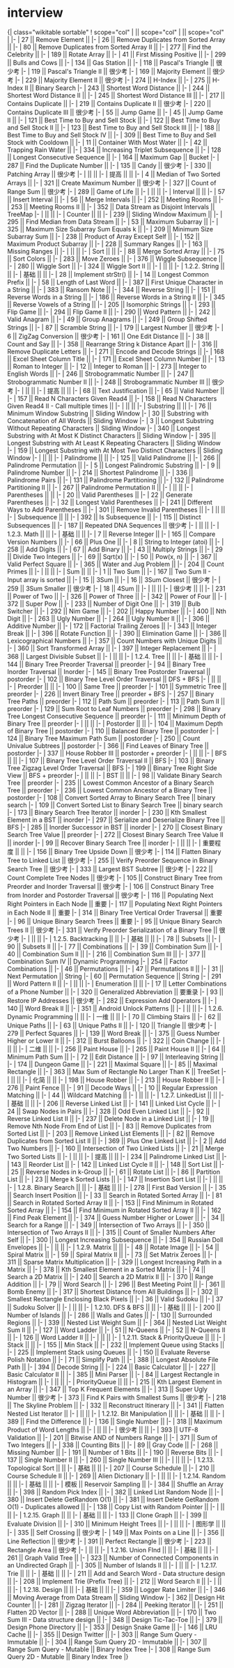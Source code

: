 # interview


{| class="wikitable sortable"
! scope="col" |  || scope="col" |  || scope="col" | 
|-
| 27 || Remove Element || 
|-
| 26 || Remove Duplicates from Sorted Array || 
|-
| 80 || Remove Duplicates from Sorted Array II || 
|-
| 277 || Find the Celebrity || 
|-
| 189 || Rotate Array || 
|-
| 41 || First Missing Positive || 
|-
| 299 || Bulls and Cows || 
|-
| 134 || Gas Station || 
|-
| 118 || Pascal's Triangle || 很少考
|-
| 119 || Pascal's Triangle II || 很少考
|-
| 169 || Majority Element || 很少考
|-
| 229 || Majority Element II || 很少考
|-
| 274 || H-Index || 
|-
| 275 || H-Index II || Binary Search
|-
| 243 || Shortest Word Distance || 
|-
| 244 || Shortest Word Distance II || 
|-
| 245 || Shortest Word Distance III || 
|-
| 217 || Contains Duplicate || 
|-
| 219 || Contains Duplicate II || 很少考
|-
| 220 || Contains Duplicate III || 很少考
|-
| 55 || Jump Game || 
|-
| 45 || Jump Game II || 
|-
| 121 || Best Time to Buy and Sell Stock || 
|-
| 122 || Best Time to Buy and Sell Stock II || 
|-
| 123 || Best Time to Buy and Sell Stock III || 
|-
| 188 || Best Time to Buy and Sell Stock IV || 
|-
| 309 || Best Time to Buy and Sell Stock with Cooldown || 
|-
| 11 || Container With Most Water || 
|-
| 42 || Trapping Rain Water || 
|-
| 334 || Increasing Triplet Subsequence || 
|-
| 128 || Longest Consecutive Sequence || 
|-
| 164 || Maximum Gap || Bucket
|-
| 287 || Find the Duplicate Number || 
|-
| 135 || Candy || 很少考
|-
| 330 || Patching Array || 很少考
|-
|  ||  || 
|-
| 提高 ||  || 
|-
| 4 || Median of Two Sorted Arrays || 
|-
| 321 || Create Maximum Number || 很少考
|-
| 327 || Count of Range Sum || 很少考
|-
| 289 || Game of Life || 
|-
|  ||  || 
|-
| Interval ||  || 
|-
| 57 || Insert Interval || 
|-
| 56 || Merge Intervals || 
|-
| 252 || Meeting Rooms || 
|-
| 253 || Meeting Rooms II || 
|-
| 352 || Data Stream as Disjoint Intervals || TreeMap
|-
|  ||  || 
|-
| Counter ||  || 
|-
| 239 || Sliding Window Maximum || 
|-
| 295 || Find Median from Data Stream || 
|-
| 53 || Maximum Subarray || 
|-
| 325 || Maximum Size Subarray Sum Equals k || 
|-
| 209 || Minimum Size Subarray Sum || 
|-
| 238 || Product of Array Except Self || 
|-
| 152 || Maximum Product Subarray || 
|-
| 228 || Summary Ranges || 
|-
| 163 || Missing Ranges || 
|-
|  ||  || 
|-
| Sort ||  || 
|-
| 88 || Merge Sorted Array || 
|-
| 75 || Sort Colors || 
|-
| 283 || Move Zeroes || 
|-
| 376 || Wiggle Subsequence || 
|-
| 280 || Wiggle Sort || 
|-
| 324 || Wiggle Sort II || 
|-
|  ||  || 
|-
| 1.2.2. String ||  || 
|-
| 基础 ||  || 
|-
| 28 || Implement strStr() || 
|-
| 14 || Longest Common Prefix || 
|-
| 58 || Length of Last Word || 
|-
| 387 || First Unique Character in a String || 
|-
| 383 || Ransom Note || 
|-
| 344 || Reverse String || 
|-
| 151 || Reverse Words in a String || 
|-
| 186 || Reverse Words in a String II || 
|-
| 345 || Reverse Vowels of a String || 
|-
| 205 || Isomorphic Strings || 
|-
| 293 || Flip Game || 
|-
| 294 || Flip Game II || 
|-
| 290 || Word Pattern || 
|-
| 242 || Valid Anagram || 
|-
| 49 || Group Anagrams || 
|-
| 249 || Group Shifted Strings || 
|-
| 87 || Scramble String || 
|-
| 179 || Largest Number || 很少考
|-
| 6 || ZigZag Conversion || 很少考
|-
| 161 || One Edit Distance || 
|-
| 38 || Count and Say || 
|-
| 358 || Rearrange String k Distance Apart || 
|-
| 316 || Remove Duplicate Letters || 
|-
| 271 || Encode and Decode Strings || 
|-
| 168 || Excel Sheet Column Title || 
|-
| 171 || Excel Sheet Column Number || 
|-
| 13 || Roman to Integer || 
|-
| 12 || Integer to Roman || 
|-
| 273 || Integer to English Words || 
|-
| 246 || Strobogrammatic Number || 
|-
| 247 || Strobogrammatic Number II || 
|-
| 248 || Strobogrammatic Number III || 很少考
|-
|  ||  || 
|-
| 提高 ||  || 
|-
| 68 || Text Justification || 
|-
| 65 || Valid Number || 
|-
| 157 || Read N Characters Given Read4 || 
|-
| 158 || Read N Characters Given Read4 II - Call multiple times || 
|-
|  ||  || 
|-
| Substring ||  || 
|-
| 76 || Minimum Window Substring || Sliding Window
|-
| 30 || Substring with Concatenation of All Words || Sliding Window
|-
| 3 || Longest Substring Without Repeating Characters || Sliding Window
|-
| 340 || Longest Substring with At Most K Distinct Characters || Sliding Window
|-
| 395 || Longest Substring with At Least K Repeating Characters || Sliding Window
|-
| 159 || Longest Substring with At Most Two Distinct Characters || Sliding Window
|-
|  ||  || 
|-
| Palindrome ||  || 
|-
| 125 || Valid Palindrome || 
|-
| 266 || Palindrome Permutation || 
|-
| 5 || Longest Palindromic Substring || 
|-
| 9 || Palindrome Number || 
|-
| 214 || Shortest Palindrome || 
|-
| 336 || Palindrome Pairs || 
|-
| 131 || Palindrome Partitioning || 
|-
| 132 || Palindrome Partitioning II || 
|-
| 267 || Palindrome Permutation II || 
|-
|  ||  || 
|-
| Parentheses ||  || 
|-
| 20 || Valid Parentheses || 
|-
| 22 || Generate Parentheses || 
|-
| 32 || Longest Valid Parentheses || 
|-
| 241 || Different Ways to Add Parentheses || 
|-
| 301 || Remove Invalid Parentheses || 
|-
|  ||  || 
|-
| Subsequence ||  || 
|-
| 392 || Is Subsequence || 
|-
| 115 || Distinct Subsequences || 
|-
| 187 || Repeated DNA Sequences || 很少考
|-
|  ||  || 
|-
| 1.2.3. Math ||  || 
|-
| 基础 ||  || 
|-
| 7 || Reverse Integer || 
|-
| 165 || Compare Version Numbers || 
|-
| 66 || Plus One || 
|-
| 8 || String to Integer (atoi) || 
|-
| 258 || Add Digits || 
|-
| 67 || Add Binary || 
|-
| 43 || Multiply Strings || 
|-
| 29 || Divide Two Integers || 
|-
| 69 || Sqrt(x) || 
|-
| 50 || Pow(x, n) || 
|-
| 367 || Valid Perfect Square || 
|-
| 365 || Water and Jug Problem || 
|-
| 204 || Count Primes || 
|-
|  ||  || 
|-
| Sum ||  || 
|-
| 1 || Two Sum || 
|-
| 167 || Two Sum II - Input array is sorted || 
|-
| 15 || 3Sum || 
|-
| 16 || 3Sum Closest || 很少考
|-
| 259 || 3Sum Smaller || 很少考
|-
| 18 || 4Sum || 
|-
|  ||  || 
|-
| 很少考 ||  || 
|-
| 231 || Power of Two || 
|-
| 326 || Power of Three || 
|-
| 342 || Power of Four || 
|-
| 372 || Super Pow || 
|-
| 233 || Number of Digit One || 
|-
| 319 || Bulb Switcher || 
|-
| 292 || Nim Game || 
|-
| 202 || Happy Number || 
|-
| 400 || Nth Digit || 
|-
| 263 || Ugly Number || 
|-
| 264 || Ugly Number II || 
|-
| 306 || Additive Number || 
|-
| 172 || Factorial Trailing Zeroes || 
|-
| 343 || Integer Break || 
|-
| 396 || Rotate Function || 
|-
| 390 || Elimination Game || 
|-
| 386 || Lexicographical Numbers || 
|-
| 357 || Count Numbers with Unique Digits || 
|-
| 360 || Sort Transformed Array || 
|-
| 397 || Integer Replacement || 
|-
| 368 || Largest Divisible Subset || 
|-
|  ||  || 
|-
| 1.2.4. Tree ||  || 
|-
| 基础 ||  || 
|-
| 144 || Binary Tree Preorder Traversal || preorder
|-
| 94 || Binary Tree Inorder Traversal || Inorder
|-
| 145 || Binary Tree Postorder Traversal || postorder
|-
| 102 || Binary Tree Level Order Traversal || DFS + BFS
|-
|  ||  || 
|-
| Preorder ||  || 
|-
| 100 || Same Tree || preorder
|-
| 101 || Symmetric Tree || preorder
|-
| 226 || Invert Binary Tree || preorder + BFS
|-
| 257 || Binary Tree Paths || preorder
|-
| 112 || Path Sum || preorder
|-
| 113 || Path Sum II || preorder
|-
| 129 || Sum Root to Leaf Numbers || preorder
|-
| 298 || Binary Tree Longest Consecutive Sequence || preorder
|-
| 111 || Minimum Depth of Binary Tree || preorder
|-
|  ||  || 
|-
| Postorder ||  || 
|-
| 104 || Maximum Depth of Binary Tree || postorder
|-
| 110 || Balanced Binary Tree || postorder
|-
| 124 || Binary Tree Maximum Path Sum || postorder
|-
| 250 || Count Univalue Subtrees || postorder
|-
| 366 || Find Leaves of Binary Tree || postorder
|-
| 337 || House Robber III || postorder + preorder
|-
|  ||  || 
|-
| BFS ||  || 
|-
| 107 || Binary Tree Level Order Traversal II || BFS
|-
| 103 || Binary Tree Zigzag Level Order Traversal || BFS
|-
| 199 || Binary Tree Right Side View || BFS + preorder
|-
|  ||  || 
|-
| BST ||  || 
|-
| 98 || Validate Binary Search Tree || preorder
|-
| 235 || Lowest Common Ancestor of a Binary Search Tree || preorder
|-
| 236 || Lowest Common Ancestor of a Binary Tree || postorder
|-
| 108 || Convert Sorted Array to Binary Search Tree || binary search
|-
| 109 || Convert Sorted List to Binary Search Tree || binary search
|-
| 173 || Binary Search Tree Iterator || inorder
|-
| 230 || Kth Smallest Element in a BST || inorder
|-
| 297 || Serialize and Deserialize Binary Tree || BFS
|-
| 285 || Inorder Successor in BST || inorder
|-
| 270 || Closest Binary Search Tree Value || preorder
|-
| 272 || Closest Binary Search Tree Value II || inorder
|-
| 99 || Recover Binary Search Tree || inorder
|-
|  ||  || 
|-
| 重要程度 ||  || 
|-
| 156 || Binary Tree Upside Down || 很少考
|-
| 114 || Flatten Binary Tree to Linked List || 很少考
|-
| 255 || Verify Preorder Sequence in Binary Search Tree || 很少考
|-
| 333 || Largest BST Subtree || 很少考
|-
| 222 || Count Complete Tree Nodes || 很少考
|-
| 105 || Construct Binary Tree from Preorder and Inorder Traversal || 很少考
|-
| 106 || Construct Binary Tree from Inorder and Postorder Traversal || 很少考
|-
| 116 || Populating Next Right Pointers in Each Node || 重要
|-
| 117 || Populating Next Right Pointers in Each Node II || 重要
|-
| 314 || Binary Tree Vertical Order Traversal || 重要
|-
| 96 || Unique Binary Search Trees || 重要
|-
| 95 || Unique Binary Search Trees II || 很少考
|-
| 331 || Verify Preorder Serialization of a Binary Tree || 很少考
|-
|  ||  || 
|-
| 1.2.5. Backtracking ||  || 
|-
| 基础 ||  || 
|-
| 78 || Subsets || 
|-
| 90 || Subsets II || 
|-
| 77 || Combinations || 
|-
| 39 || Combination Sum || 
|-
| 40 || Combination Sum II || 
|-
| 216 || Combination Sum III || 
|-
| 377 || Combination Sum IV || Dynamic Programming
|-
| 254 || Factor Combinations || 
|-
| 46 || Permutations || 
|-
| 47 || Permutations II || 
|-
| 31 || Next Permutation || String
|-
| 60 || Permutation Sequence || String
|-
| 291 || Word Pattern II || 
|-
|  ||  || 
|-
| Enumeration ||  || 
|-
| 17 || Letter Combinations of a Phone Number || 
|-
| 320 || Generalized Abbreviation || 要重录
|-
| 93 || Restore IP Addresses || 很少考
|-
| 282 || Expression Add Operators || 
|-
| 140 || Word Break II || 
|-
| 351 || Android Unlock Patterns || 
|-
|  ||  || 
|-
| 1.2.6. Dynamic Programming ||  || 
|-
| 一维 ||  || 
|-
| 70 || Climbing Stairs || 
|-
| 62 || Unique Paths || 
|-
| 63 || Unique Paths II || 
|-
| 120 || Triangle || 很少考
|-
| 279 || Perfect Squares || 
|-
| 139 || Word Break || 
|-
| 375 || Guess Number Higher or Lower II || 
|-
| 312 || Burst Balloons || 
|-
| 322 || Coin Change || 
|-
|  ||  || 
|-
| 二维 ||  || 
|-
| 256 || Paint House || 
|-
| 265 || Paint House II || 
|-
| 64 || Minimum Path Sum || 
|-
| 72 || Edit Distance || 
|-
| 97 || Interleaving String || 
|-
| 174 || Dungeon Game || 
|-
| 221 || Maximal Square || 
|-
| 85 || Maximal Rectangle || 
|-
| 363 || Max Sum of Rectangle No Larger Than K || TreeSet
|-
|  ||  || 
|-
| 化简 ||  || 
|-
| 198 || House Robber || 
|-
| 213 || House Robber II || 
|-
| 276 || Paint Fence || 
|-
| 91 || Decode Ways || 
|-
| 10 || Regular Expression Matching || 
|-
| 44 || Wildcard Matching || 
|-
|  ||  || 
|-
| 1.2.7. LinkedList ||  || 
|-
| 基础 ||  || 
|-
| 206 || Reverse Linked List || 
|-
| 141 || Linked List Cycle || 
|-
| 24 || Swap Nodes in Pairs || 
|-
| 328 || Odd Even Linked List || 
|-
| 92 || Reverse Linked List II || 
|-
| 237 || Delete Node in a Linked List || 
|-
| 19 || Remove Nth Node From End of List || 
|-
| 83 || Remove Duplicates from Sorted List || 
|-
| 203 || Remove Linked List Elements || 
|-
| 82 || Remove Duplicates from Sorted List II || 
|-
| 369 || Plus One Linked List || 
|-
| 2 || Add Two Numbers || 
|-
| 160 || Intersection of Two Linked Lists || 
|-
| 21 || Merge Two Sorted Lists || 
|-
|  ||  || 
|-
| 提高 ||  || 
|-
| 234 || Palindrome Linked List || 
|-
| 143 || Reorder List || 
|-
| 142 || Linked List Cycle II || 
|-
| 148 || Sort List || 
|-
| 25 || Reverse Nodes in k-Group || 
|-
| 61 || Rotate List || 
|-
| 86 || Partition List || 
|-
| 23 || Merge k Sorted Lists || 
|-
| 147 || Insertion Sort List || 
|-
|  ||  || 
|-
| 1.2.8. Binary Search ||  || 
|-
| 基础 ||  || 
|-
| 278 || First Bad Version || 
|-
| 35 || Search Insert Position || 
|-
| 33 || Search in Rotated Sorted Array || 
|-
| 81 || Search in Rotated Sorted Array II || 
|-
| 153 || Find Minimum in Rotated Sorted Array || 
|-
| 154 || Find Minimum in Rotated Sorted Array II || 
|-
| 162 || Find Peak Element || 
|-
| 374 || Guess Number Higher or Lower || 
|-
| 34 || Search for a Range || 
|-
| 349 || Intersection of Two Arrays || 
|-
| 350 || Intersection of Two Arrays II || 
|-
| 315 || Count of Smaller Numbers After Self || 
|-
| 300 || Longest Increasing Subsequence || 
|-
| 354 || Russian Doll Envelopes || 
|-
|  ||  || 
|-
| 1.2.9. Matrix ||  || 
|-
| 48 || Rotate Image || 
|-
| 54 || Spiral Matrix || 
|-
| 59 || Spiral Matrix II || 
|-
| 73 || Set Matrix Zeroes || 
|-
| 311 || Sparse Matrix Multiplication || 
|-
| 329 || Longest Increasing Path in a Matrix || 
|-
| 378 || Kth Smallest Element in a Sorted Matrix || 
|-
| 74 || Search a 2D Matrix || 
|-
| 240 || Search a 2D Matrix II || 
|-
| 370 || Range Addition || 
|-
| 79 || Word Search || 
|-
| 296 || Best Meeting Point || 
|-
| 361 || Bomb Enemy || 
|-
| 317 || Shortest Distance from All Buildings || 
|-
| 302 || Smallest Rectangle Enclosing Black Pixels || 
|-
| 36 || Valid Sudoku || 
|-
| 37 || Sudoku Solver || 
|-
|  ||  || 
|-
| 1.2.10. DFS & BFS ||  || 
|-
| 基础 ||  || 
|-
| 200 || Number of Islands || 
|-
| 286 || Walls and Gates || 
|-
| 130 || Surrounded Regions || 
|-
| 339 || Nested List Weight Sum || 
|-
| 364 || Nested List Weight Sum II || 
|-
| 127 || Word Ladder || 
|-
| 51 || N-Queens || 
|-
| 52 || N-Queens II || 
|-
| 126 || Word Ladder II || 
|-
|  ||  || 
|-
| 1.2.11. Stack & PriorityQueue ||  || 
|-
| Stack ||  || 
|-
| 155 || Min Stack || 
|-
| 232 || Implement Queue using Stacks || 
|-
| 225 || Implement Stack using Queues || 
|-
| 150 || Evaluate Reverse Polish Notation || 
|-
| 71 || Simplify Path || 
|-
| 388 || Longest Absolute File Path || 
|-
| 394 || Decode String || 
|-
| 224 || Basic Calculator || 
|-
| 227 || Basic Calculator II || 
|-
| 385 || Mini Parser || 
|-
| 84 || Largest Rectangle in Histogram || 
|-
|  ||  || 
|-
| PriorityQueue ||  || 
|-
| 215 || Kth Largest Element in an Array || 
|-
| 347 || Top K Frequent Elements || 
|-
| 313 || Super Ugly Number || 很少考
|-
| 373 || Find K Pairs with Smallest Sums || 很少考
|-
| 218 || The Skyline Problem || 
|-
| 332 || Reconstruct Itinerary || 
|-
| 341 || Flatten Nested List Iterator || 
|-
|  ||  || 
|-
| 1.2.12. Bit Manipulation ||  || 
|-
| 基础 ||  || 
|-
| 389 || Find the Difference || 
|-
| 136 || Single Number || 
|-
| 318 || Maximum Product of Word Lengths || 
|-
|  ||  || 
|-
| 很少考 ||  || 
|-
| 393 || UTF-8 Validation || 
|-
| 201 || Bitwise AND of Numbers Range || 
|-
| 371 || Sum of Two Integers || 
|-
| 338 || Counting Bits || 
|-
| 89 || Gray Code || 
|-
| 268 || Missing Number || 
|-
| 191 || Number of 1 Bits || 
|-
| 190 || Reverse Bits || 
|-
| 137 || Single Number II || 
|-
| 260 || Single Number III || 
|-
|  ||  || 
|-
| 1.2.13. Topological Sort ||  || 
|-
| 基础 ||  || 
|-
| 207 || Course Schedule || 
|-
| 210 || Course Schedule II || 
|-
| 269 || Alien Dictionary || 
|-
|  ||  || 
|-
| 1.2.14. Random ||  || 
|-
| 基础 ||  || 
|-
| 模板 || Reservoir Sampling || 
|-
| 384 || Shuffle an Array || 
|-
| 398 || Random Pick Index || 
|-
| 382 || Linked List Random Node || 
|-
| 380 || Insert Delete GetRandom O(1) || 
|-
| 381 || Insert Delete GetRandom O(1) - Duplicates allowed || 
|-
| 138 || Copy List with Random Pointer || 
|-
|  ||  || 
|-
| 1.2.15. Graph ||  || 
|-
| 基础 ||  || 
|-
| 133 || Clone Graph || 
|-
| 399 || Evaluate Division || 
|-
| 310 || Minimum Height Trees || 
|-
|  ||  || 
|-
| 图形学 ||  || 
|-
| 335 || Self Crossing || 很少考
|-
| 149 || Max Points on a Line || 
|-
| 356 || Line Reflection || 很少考
|-
| 391 || Perfect Rectangle || 很少考
|-
| 223 || Rectangle Area || 很少考
|-
|  ||  || 
|-
| 1.2.16. Union FInd ||  || 
|-
| 基础 ||  || 
|-
| 261 || Graph Valid Tree || 
|-
| 323 || Number of Connected Components in an Undirected Graph || 
|-
| 305 || Number of Islands II || 
|-
|  ||  || 
|-
| 1.2.17. Trie ||  || 
|-
| 基础 ||  || 
|-
| 211 || Add and Search Word - Data structure design || 
|-
| 208 || Implement Trie (Prefix Tree) || 
|-
| 212 || Word Search II || 
|-
|  ||  || 
|-
| 1.2.18. Design ||  || 
|-
| 基础 ||  || 
|-
| 359 || Logger Rate Limiter || 
|-
| 346 || Moving Average from Data Stream || Sliding Window
|-
| 362 || Design Hit Counter || 
|-
| 281 || Zigzag Iterator || 
|-
| 284 || Peeking Iterator || 
|-
| 251 || Flatten 2D Vector || 
|-
| 288 || Unique Word Abbreviation || 
|-
| 170 || Two Sum III - Data structure design || 
|-
| 348 || Design Tic-Tac-Toe || 
|-
| 379 || Design Phone Directory || 
|-
| 353 || Design Snake Game || 
|-
| 146 || LRU Cache || 
|-
| 355 || Design Twitter || 
|-
| 303 || Range Sum Query - Immutable || 
|-
| 304 || Range Sum Query 2D - Immutable || 
|-
| 307 || Range Sum Query - Mutable || Binary Index Tree
|-
| 308 || Range Sum Query 2D - Mutable || Binary Index Tree
|}
